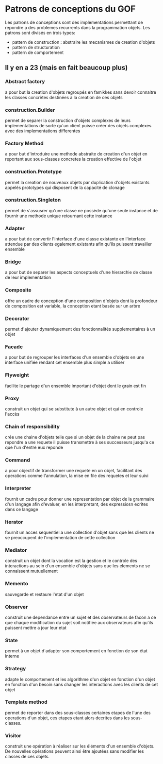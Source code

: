 # Patrons de conceptions du GOF
Les patrons de conceptions sont des implementations permettant de repondre a des problemes
recurrents dans la programmation objets.
Les patrons sont divisés en trois types:
- pattern de construction : abstraire les mecanismes de creation d'objets
- pattern de structuration
- pattern de comportement

## Il y en a 23 (mais en fait beaucoup plus)

### Abstract factory
a pour but la creation d'objets regroupés en famikkes sans devoir connaitre les classes concrètes 
destinées à la creation de ces objets

### construction.Builder
permet de separer la construction d'objets complexes de leurs implementations de sorte qu'un client
puisse créer des objets complexes avec des implementations differentes

### Factory Method
a pour but d'introduire une methode abstraite de creation d'un objet en reportant aux sous-classes
concretes la creation effective de l'objet

### construction.Prototype
permet la creation de nouveaux objets par duplication d'objets existants appelés prototypes
qui disposent de la capacité de clonage

### construction.Singleton
permet de s'assusrer qu'une classe ne possède qu'une seule instance et de fournir une methode
unique retournant cette instance

### Adapter
a pour but de convertir l'interface d'une classe existante en l'interface attendue par des clients
egalement existants afin qu'ils puissent travailler ensemble

### Bridge
a pour but de separer les aspects conceptuels d'une hierarchie de classe de leur implementation

### Composite
offre un cadre de conception d'une composition d'objets dont la profondeur de composition est
variable, la conception etant basée sur un arbre

### Decorator
permet d'ajouter dynamiquement des fonctionnalités supplementaires à un objet

### Facade
a pour but de regrouper les interfaces d'un ensemble d'objets en une interface unifiée rendant
cet ensemble plus simple a utiliser

### Flyweight
facilite le partage d'un ensemble important d'objet dont le grain est fin

### Proxy
construit un objet qui se substitute à un autre objet et qui en controle l'accès

### Chain of responsibility
crée une chaine d'objets telle que si un objet de la chaine ne peut pas repondre a une requete
il puisse transmettre à ses successeurs jusqu'a ce que l'un d'entre eux reponde

### Command
a pour objectif de transformer une requete en un objet, facilitant des operations comme
l'annulation, la mise en file des requetes et leur suivi

### Interpreter
fournit un cadre pour donner une representation par objet de la grammaire d'un langage afin
d'evaluer, en les interpretant, des expressiosn ecrites dans ce langage

### Iterator
fournit un acces sequentiel a une collection d'objet sans que les clients ne se preoccupent
de l'implementation de cette collection

### Mediator
construit un objet dont la vocation est la gestion et le controle des interactions au sein
d'un ensemble d'objets sans que les elements ne se connaissent mutuellement

### Memento
sauvegarde et restaure l'etat d'un objet

### Observer
construit une dependance entre un sujet et des observateurs de facon a ce que chaque modification
du sujet soit notifiée aux observateurs afin qu'ils puissent mettre a jour leur etat

### State
permet à un objet d'adapter son comportement en fonction de son état interne

### Strategy
adapte le comportement et les algorithme d'un objet en fonction d'un objet en fonction d'un
besoin sans changer les interactions avec les clients de cet objet

### Template method
permet de reporter dans des sous-classes certaines etapes de l'une des operations d'un objet,
ces etapes etant alors decrites dans les sous-classes.

### Visitor
construit une opération à réaliser sur les éléments d'un ensemble d'objets. De nouvelles
opérations peuvent ainsi être ajoutées sans modifier les classes de ces objets.
